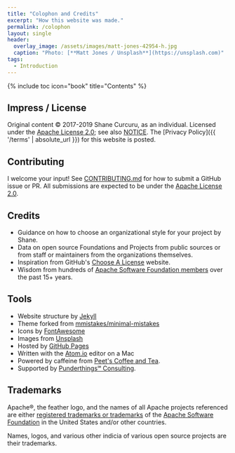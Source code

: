```yaml
---
title: "Colophon and Credits"
excerpt: "How this website was made."
permalink: /colophon
layout: single
header:
  overlay_image: /assets/images/matt-jones-42954-h.jpg
  caption: "Photo: [**Matt Jones / Unsplash**](https://unsplash.com)"
tags:
  - Introduction
---
```


{% include toc icon="book" title="Contents" %}

## Impress / License

Original content &copy; 2017-2019 Shane Curcuru, as an individual.  Licensed under the [Apache License 2.0](LICENSE); see also [NOTICE](NOTICE).  The [Privacy Policy]({{ '/terms' | absolute_url }}) for this website is posted.

## Contributing

I welcome your input!  See [CONTRIBUTING.md](https://github.com/ShaneCurcuru/chooseafoundation/blob/master/CONTRIBUTING.md) for how to submit a GitHub issue or PR.  All submissions are expected to be under the [Apache License 2.0](http://www.apache.org/licenses/LICENSE-2.0.html).

## Credits

- Guidance on how to choose an organizational style for your project by Shane.
- Data on open source Foundations and Projects from public sources or from staff or maintainers from the organizations themselves.
- Inspiration from GitHub's [Choose A License](https://choosealicense.com/) website.
- Wisdom from hundreds of [Apache Software Foundation members](https://www.apache.org/foundation/members) over the past 15+ years.

## Tools

- Website structure by [Jekyll](https://jekyllrb.com/)
- Theme forked from [mmistakes/minimal-mistakes](https://github.com/mmistakes/minimal-mistakes)
- Icons by [FontAwesome](http://fontawesome.io/)
- Images from [Unsplash](https://unsplash.com/)
- Hosted by [GitHub Pages](https://pages.github.com/)
- Written with the [Atom.io](https://atom.io/) editor on a Mac
- Powered by caffeine from [Peet's Coffee and Tea](http://www.whyilovepeets.com/).
- Supported by [Punderthings℠ Consulting](http://punderthings.com/).

## Trademarks

Apache®, the feather logo, and the names of all Apache projects referenced are either [registered trademarks or trademarks](https://www.apache.org/foundation/marks/) of the [Apache Software Foundation](http://www.apache.org/) in the United States and/or other countries.  

Names, logos, and various other indicia of various open source projects are their trademarks.
